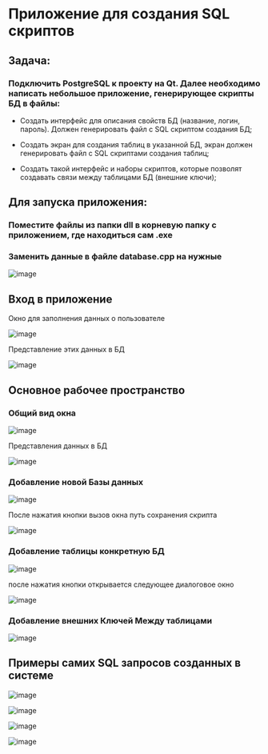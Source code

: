 #  Приложение для создания SQL скриптов
## Задача:
### Подключить PostgreSQL к проекту на Qt. Далее необходимо написать небольшое приложение, генерирующее скрипты БД в файлы:

+ Создать интерфейс для описания свойств БД (название, логин, пароль).
Должен генерировать файл с SQL скриптом создания БД;

+ Создать экран для создания таблиц в указанной БД, экран должен генерировать файл с SQL скриптами создания таблиц;

+ Создать такой интерфейс и наборы скриптов, которые позволят создавать связи между таблицами БД (внешние ключи);

## Для запуска приложения:
### Поместите файлы из папки dll в корневую папку с приложением, где находиться сам .exe

### Заменить данные в файле database.cpp на нужные

![image](https://user-images.githubusercontent.com/55054000/123833603-344b0280-d90f-11eb-8d0c-293463fa9ca8.png)

## Вход в приложение
Окно для заполнения данных о пользователе

![image](https://user-images.githubusercontent.com/55054000/123650418-40fa2880-d833-11eb-9129-7c899c19c79d.png)

Представление этих данных в БД

![image](https://user-images.githubusercontent.com/55054000/123651325-0a70dd80-d834-11eb-9d0a-25a73b87acdc.png)

## Основное рабочее пространство

### Общий вид окна
![image](https://user-images.githubusercontent.com/55054000/123650843-a3532900-d833-11eb-9609-e3dfdd9893a2.png)

Представления данных в БД

![image](https://user-images.githubusercontent.com/55054000/123651562-3f7d3000-d834-11eb-9583-f6006b3ee34a.png)

### Добавление новой Базы данных 

![image](https://user-images.githubusercontent.com/55054000/123651745-69ceed80-d834-11eb-97d0-59321f9b1110.png)

 После нажатия кнопки вызов окна путь сохранения скрипта 
 
 ![image](https://user-images.githubusercontent.com/55054000/123652023-9edb4000-d834-11eb-8f29-d2bd7a92dce7.png)

 ###  Добавление таблицы  конкретную БД
 
 ![image](https://user-images.githubusercontent.com/55054000/123652329-e1048180-d834-11eb-9790-fdb5610e5ac4.png)

после нажатия кнопки открывается следующее диалоговое окно

![image](https://user-images.githubusercontent.com/55054000/123652538-0f825c80-d835-11eb-9cc6-ce7a4c1c4107.png)

### Добавление внешних Ключей Между таблицами

![image](https://user-images.githubusercontent.com/55054000/123652693-317bdf00-d835-11eb-8876-45a3c6a2628e.png)

## Примеры самих SQL запросов созданных в системе

![image](https://user-images.githubusercontent.com/55054000/123653303-b109ae00-d835-11eb-8010-674a23c3eba3.png)


![image](https://user-images.githubusercontent.com/55054000/123652903-5d976000-d835-11eb-81c5-fb9d8fd04d04.png)

![image](https://user-images.githubusercontent.com/55054000/123652953-68ea8b80-d835-11eb-910d-70b11eedd145.png)

![image](https://user-images.githubusercontent.com/55054000/123653244-a51dec00-d835-11eb-8e67-83bdaaacf106.png)




